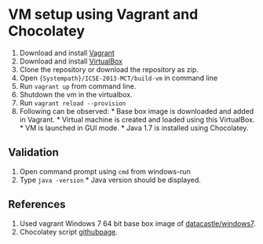 # VM setup using Vagrant and Chocolatey
  1. Download and install [Vagrant](https://www.vagrantup.com/downloads.html)
  2. Download and install [VirtualBox](https://www.virtualbox.org/wiki/Downloads)
  3. Clone the repository or download the repository as zip.
  4. Open `{Systempath}/ICSE-2013-MCT/build-vm` in command line
  5. Run `vagrant up` from command line.
  6. Shutdown the vm in the virtualbox.
  7. Run `vagrant reload --provision`
  8. Following can be observed:
    * Base box image is downloaded and added in Vagrant.
    * Virtual machine is created and loaded using this VirtualBox.
    * VM is launched in GUI mode.
    * Java 1.7 is installed using Chocolatey.

## Validation
  1. Open command prompt using `cmd` from windows-run
  2. Type `java -version`
    * Java version should be displayed.

## References
  1. Used vagrant Windows 7 64 bit base box image of [datacastle/windows7](https://atlas.hashicorp.com/datacastle/boxes/windows7).
  2. Chocolatey script [githubpage](https://github.com/chocolatey/choco/wiki/Installation#command-line).
